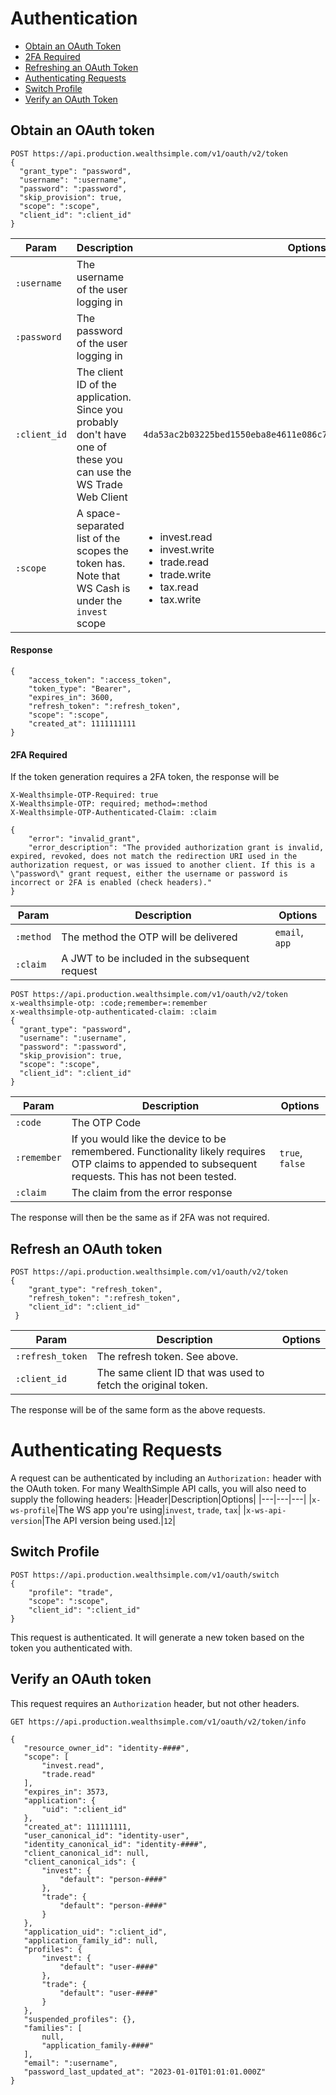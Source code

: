 # Authentication

- [Obtain an OAuth Token](#obtain-an-oauth-token)
- [2FA Required](#2fa-required)
- [Refreshing an OAuth Token](#refresh-an-oauth-token)
- [Authenticating Requests](#authenticating-requests)
- [Switch Profile](#switch-profile)
- [Verify an OAuth Token](#verify-an-oauth-token)

## Obtain an OAuth token
```http
POST https://api.production.wealthsimple.com/v1/oauth/v2/token
{
  "grant_type": "password",
  "username": ":username",
  "password": ":password",
  "skip_provision": true,
  "scope": ":scope",
  "client_id": ":client_id"
}
```
|Param|Description|Options|
|---|---|---|
|`:username`|The username of the user logging in||
|`:password`|The password of the user logging in||
|`:client_id`|The client ID of the application. Since you probably don't have one of these you can use the WS Trade Web Client|`4da53ac2b03225bed1550eba8e4611e086c7b905a3855e6ed12ea08c246758fa`|
|`:scope`|A space-separated list of the scopes the token has. Note that WS Cash is under the `invest` scope|<ul><li>invest.read</li><li>invest.write</li><li>trade.read</li><li>trade.write</li><li>tax.read</li><li>tax.write</li></ul>|

#### Response
```http
{
    "access_token": ":access_token",
    "token_type": "Bearer",
    "expires_in": 3600,
    "refresh_token": ":refresh_token",
    "scope": ":scope",
    "created_at": 1111111111
}
```

#### 2FA Required
If the token generation requires a 2FA token, the response will be
```http
X-Wealthsimple-OTP-Required: true
X-Wealthsimple-OTP: required; method=:method
X-Wealthsimple-OTP-Authenticated-Claim: :claim

{
    "error": "invalid_grant",
    "error_description": "The provided authorization grant is invalid, expired, revoked, does not match the redirection URI used in the authorization request, or was issued to another client. If this is a \"password\" grant request, either the username or password is incorrect or 2FA is enabled (check headers)."
}
```
|Param|Description|Options|
|---|---|---|
|`:method`|The method the OTP will be delivered|`email`, `app`|
|`:claim`|A JWT to be included in the subsequent request||

```http
POST https://api.production.wealthsimple.com/v1/oauth/v2/token
x-wealthsimple-otp: :code;remember=:remember
x-wealthsimple-otp-authenticated-claim: :claim
{
  "grant_type": "password",
  "username": ":username",
  "password": ":password",
  "skip_provision": true,
  "scope": ":scope",
  "client_id": ":client_id"
}
```
|Param|Description|Options|
|---|---|---|
|`:code`|The OTP Code||
|`:remember`|If you would like the device to be remembered. Functionality likely requires OTP claims to appended to subsequent requests. This has not been tested.|`true`, `false`|
|`:claim`|The claim from the error response||

The response will then be the same as if 2FA was not required.

## Refresh an OAuth token
```http
POST https://api.production.wealthsimple.com/v1/oauth/v2/token
{
    "grant_type": "refresh_token",
    "refresh_token": ":refresh_token",
    "client_id": ":client_id"
 }
 ```
|Param|Description|Options|
|---|---|---|
|`:refresh_token`|The refresh token. See above.||
|`:client_id`|The same client ID that was used to fetch the original token.||

The response will be of the same form as the above requests.

# Authenticating Requests
A request can be authenticated by including an `Authorization:` header with the OAuth token.
For many WealthSimple API calls, you will also need to supply the following headers:
|Header|Description|Options|
|---|---|---|
|`x-ws-profile`|The WS app you're using|`invest`, `trade`, `tax`|
|`x-ws-api-version`|The API version being used.|`12`|


## Switch Profile
```http
POST https://api.production.wealthsimple.com/v1/oauth/switch
{
    "profile": "trade",
    "scope": ":scope",
    "client_id": ":client_id"
}
```
This request is authenticated. It will generate a new token based on the token you authenticated with.


## Verify an OAuth token
This request requires an `Authorization` header, but not other headers.
```http
GET https://api.production.wealthsimple.com/v1/oauth/v2/token/info
 ```
 
 ```http
 {
    "resource_owner_id": "identity-####",
    "scope": [
        "invest.read",
        "trade.read"
    ],
    "expires_in": 3573,
    "application": {
        "uid": ":client_id"
    },
    "created_at": 111111111,
    "user_canonical_id": "identity-user",
    "identity_canonical_id": "identity-####",
    "client_canonical_id": null,
    "client_canonical_ids": {
        "invest": {
            "default": "person-####"
        },
        "trade": {
            "default": "person-####"
        }
    },
    "application_uid": ":client_id",
    "application_family_id": null,
    "profiles": {
        "invest": {
            "default": "user-####"
        },
        "trade": {
            "default": "user-####"
        }
    },
    "suspended_profiles": {},
    "families": [
        null,
        "application_family-####"
    ],
    "email": ":username",
    "password_last_updated_at": "2023-01-01T01:01:01.000Z"
}
```
